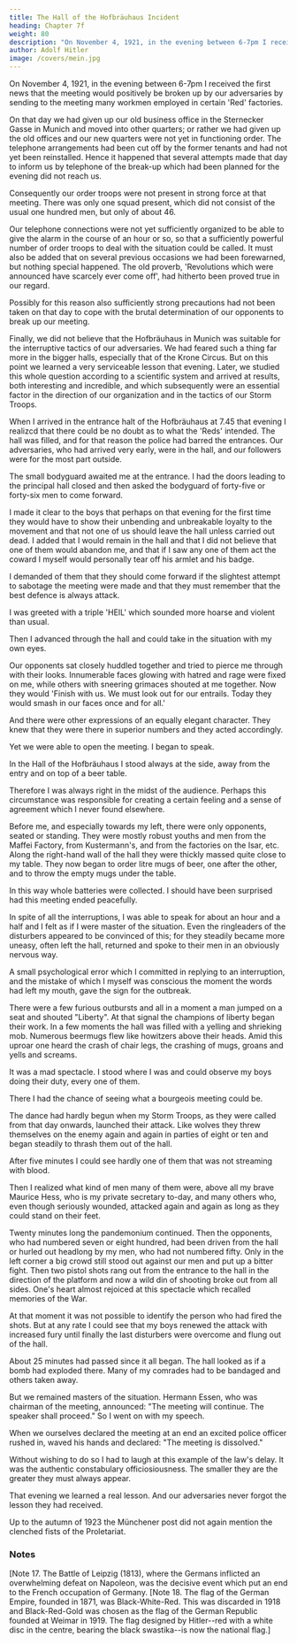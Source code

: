 ```yaml
---
title: The Hall of the Hofbräuhaus Incident
heading: Chapter 7f
weight: 80
description: "On November 4, 1921, in the evening between 6-7pm I received the first news that the meeting would positively be broken up"
author: Adolf Hitler
image: /covers/mein.jpg
---
```




On November 4, 1921, in the evening between 6-7pm I received the first news that the meeting would positively be broken up by our adversaries by sending to the meeting many workmen employed in certain 'Red' factories.

<!-- It was due to an unfortunate accident that we did not receive this news sooner.  -->

On that day we had given up our old business office in the Sternecker Gasse in Munich and moved into other quarters; or rather we had given up the old offices and our new quarters were not yet in functioning order. The telephone arrangements had been cut
off by the former tenants and had not yet been reinstalled. Hence it happened that
several attempts made that day to inform us by telephone of the break-up which had
been planned for the evening did not reach us.

Consequently our order troops were not present in strong force at that meeting. There was only one squad present, which did not consist of the usual one hundred men, but only of about 46. 

Our telephone connections were not yet sufficiently organized to be able to give the alarm in the course of an hour or so, so that a
sufficiently powerful number of order troops to deal with the situation could be called.
It must also be added that on several previous occasions we had been forewarned, but
nothing special happened. The old proverb, 'Revolutions which were announced have
scarcely ever come off', had hitherto been proved true in our regard.

Possibly for this reason also sufficiently strong precautions had not been taken on that day to cope with the brutal determination of our opponents to break up our meeting.

Finally, we did not believe that the Hofbräuhaus in Munich was suitable for the interruptive tactics of our adversaries. We had feared such a thing far more in the bigger halls, especially that of the Krone Circus. But on this point we learned a very
serviceable lesson that evening. Later, we studied this whole question according to a scientific system and arrived at results, both interesting and incredible, and which subsequently were an essential factor in the direction of our organization and in the
tactics of our Storm Troops.

When I arrived in the entrance halt of the Hofbräuhaus at 7.45 that evening I realizcd that there could be no doubt as to what the 'Reds' intended. The hall was filled, and for that reason the police had barred the entrances. Our adversaries, who had arrived very
early, were in the hall, and our followers were for the most part outside. 

The small bodyguard awaited me at the entrance. I had the doors leading to the principal hall
closed and then asked the bodyguard of forty-five or forty-six men to come forward. 


I made it clear to the boys that perhaps on that evening for the first time they would have to show their unbending and unbreakable loyalty to the movement and that not one of us should leave the hall unless carried out dead. I added that I would remain in the hall
and that I did not believe that one of them would abandon me, and that if I saw any one
of them act the coward I myself would personally tear off his armlet and his badge. 

I demanded of them that they should come forward if the slightest attempt to sabotage the meeting were made and that they must remember that the best defence is always attack.

I was greeted with a triple 'HEIL' which sounded more hoarse and violent than usual.

Then I advanced through the hall and could take in the situation with my own eyes.

Our opponents sat closely huddled together and tried to pierce me through with their looks. Innumerable faces glowing with hatred and rage were fixed on me, while others with sneering grimaces shouted at me together. Now they would 'Finish with us. We must look out for our entrails. Today they would smash in our faces once and for all.'

And there were other expressions of an equally elegant character. They knew that they were there in superior numbers and they acted accordingly. 

Yet we were able to open the meeting. I began to speak.

In the Hall of the Hofbräuhaus I stood always at the side, away from the entry and on top of a beer table. 

Therefore I was always right in the midst of the audience. Perhaps this circumstance was responsible for creating a certain feeling and a sense of agreement which I never found elsewhere.

Before me, and especially towards my left, there were only opponents, seated or standing. They were mostly robust youths and men from the Maffei Factory, from Kustermann's, and from the factories on the Isar, etc. Along the right-hand wall of the hall they were thickly massed quite close to my table. They now began to order litre mugs of beer, one after the other, and to throw the empty mugs under the table. 

In this way whole batteries were collected. I should have been surprised had this meeting ended peacefully. 

In spite of all the interruptions, I was able to speak for about an hour and a half and I felt as if I were master of the situation. Even the ringleaders of the disturbers appeared to be convinced of this; for they steadily became more uneasy, often left the hall, returned and spoke to their men in an obviously nervous way.

A small psychological error which I committed in replying to an interruption, and the
mistake of which I myself was conscious the moment the words had left my mouth,
gave the sign for the outbreak.

There were a few furious outbursts and all in a moment a man jumped on a seat and
shouted "Liberty". At that signal the champions of liberty began their work.
In a few moments the hall was filled with a yelling and shrieking mob. Numerous beermugs flew like howitzers above their heads. Amid this uproar one heard the crash of chair legs, the crashing of mugs, groans and yells and screams. 

It was a mad spectacle. I stood where I was and could observe my boys doing their duty, every one of them.

There I had the chance of seeing what a bourgeois meeting could be.

The dance had hardly begun when my Storm Troops, as they were called from that day onwards, launched their attack. Like wolves they threw themselves on the enemy again and again in parties of eight or ten and began steadily to thrash them out of the hall.

After five minutes I could see hardly one of them that was not streaming with blood.

Then I realized what kind of men many of them were, above all my brave Maurice Hess, who is my private secretary to-day, and many others who, even though seriously wounded, attacked again and again as long as they could stand on their feet. 

Twenty minutes long the pandemonium continued. Then the opponents, who had numbered seven or eight hundred, had been driven from the hall or hurled out headlong by my men, who had not numbered fifty. Only in the left corner a big crowd still stood out against our men and put up a bitter fight. Then two pistol shots rang out from the entrance to the hall in the direction of the platform and now a wild din of shooting broke out from all sides. One's heart almost rejoiced at this spectacle which recalled memories of the War.

At that moment it was not possible to identify the person who had fired the shots. But at any rate I could see that my boys renewed the attack with increased fury until finally the last disturbers were overcome and flung out of the hall. 

About 25 minutes had passed since it all began. The hall looked as if a bomb had exploded there. Many of my comrades had to be bandaged and others taken away.

But we remained masters of the situation. Hermann Essen, who was chairman of the  meeting, announced: "The meeting will continue. The speaker shall proceed." So I went on with my speech.

When we ourselves declared the meeting at an end an excited police officer rushed in,
waved his hands and declared: "The meeting is dissolved." 

Without wishing to do so I had to laugh at this example of the law's delay. It was the authentic constabulary officiosiousness. The smaller they are the greater they must always appear.

That evening we learned a real lesson. And our adversaries never forgot the lesson they had received.

Up to the autumn of 1923 the Münchener post did not again mention the clenched fists
of the Proletariat. 


### Notes

[Note 17. The Battle of Leipzig (1813), where the Germans inflicted an overwhelming
defeat on Napoleon, was the decisive event which put an end to the French occupation
of Germany.
[Note 18. The flag of the German Empire, founded in 1871, was Black-White-Red. This
was discarded in 1918 and Black-Red-Gold was chosen as the flag of the German
Republic founded at Weimar in 1919. The flag designed by Hitler--red with a white disc
in the centre, bearing the black swastika--is now the national flag.] 

